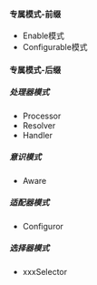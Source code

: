 #### 专属模式-前缀

- Enable模式
- Configurable模式

#### 专属模式-后缀

##### 处理器模式

- Processor
- Resolver
- Handler

##### 意识模式

- Aware

##### 适配器模式

- Configuror

##### 选择器模式

- xxxSelector